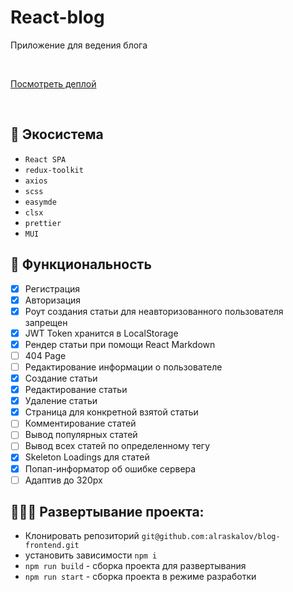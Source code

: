 # React-blog

Приложение для ведения блога

<br />

[Посмотреть деплой]()

<br/>

## 🧰 Экосистема

- `React SPA`
- `redux-toolkit`
- `axios`
- `scss`
- `easymde`
- `clsx`
- `prettier`
- `MUI`

## 🧥 Функциональность

- [x] Регистрация
- [x] Авторизация
- [x] Роут создания статьи для неавторизованного пользователя запрещен
- [x] JWT Token хранится в LocalStorage
- [x] Рендер статьи при помощи React Markdown
- [ ] 404 Page
- [ ] Редактирование информации о пользователе
- [x] Создание статьи
- [x] Редактирование статьи
- [x] Удаление статьи
- [x] Страница для конкретной взятой статьи
- [ ] Комментирование статей
- [ ] Вывод популярных статей
- [ ] Вывод всех статей по определенному тегу
- [x] Skeleton Loadings для статей
- [x] Попап-информатор об ошибке сервера
- [ ] Адаптив до 320px

## 👨🏻‍💻 Развертывание проекта:

- Клонировать репозиторий `git@github.com:alraskalov/blog-frontend.git`
- установить зависимости `npm i`
- `npm run build` - сборка проекта для развертывания
- `npm run start` - сборка проекта в режиме разработки
